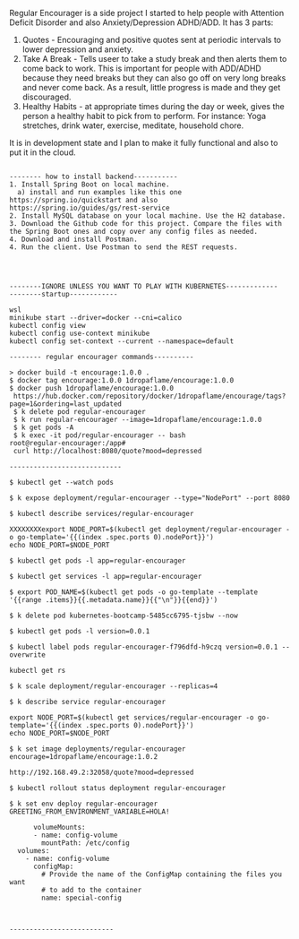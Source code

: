 Regular Encourager is a side project I started to help people with Attention Deficit Disorder and also Anxiety/Depression ADHD/ADD.
It has 3 parts:
1) Quotes - Encouraging and positive quotes sent at periodic intervals to lower depression and anxiety.
2) Take A Break - Tells useer to take a study break and then alerts them to come back to work. This is important for people with ADD/ADHD because they need breaks but they can also go off on very long breaks and never come back. As a result, little progress is made and they get discouraged.
3) Healthy Habits - at appropriate times during the day or week, gives the person a healthy habit to pick from to perform. For instance: Yoga stretches, drink water, exercise, meditate, household chore.

It is in development state and I plan to make it fully functional and also to put it in the cloud.


```# regular-encourager

-------- how to install backend-----------
1. Install Spring Boot on local machine.
  a) install and run examples like this one https://spring.io/quickstart and also https://spring.io/guides/gs/rest-service
2. Install MySQL database on your local machine. Use the H2 database.
3. Download the Github code for this project. Compare the files with the Spring Boot ones and copy over any config files as needed.
4. Download and install Postman.
4. Run the client. Use Postman to send the REST requests.




--------IGNORE UNLESS YOU WANT TO PLAY WITH KUBERNETES-------------
--------startup------------

wsl
minikube start --driver=docker --cni=calico
kubectl config view
kubectl config use-context minikube
kubectl config set-context --current --namespace=default

-------- regular encourager commands----------

> docker build -t encourage:1.0.0 .
$ docker tag encourage:1.0.0 1dropaflame/encourage:1.0.0
$ docker push 1dropaflame/encourage:1.0.0
 https://hub.docker.com/repository/docker/1dropaflame/encourage/tags?page=1&ordering=last_updated
 $ k delete pod regular-encourager
 $ k run regular-encourager --image=1dropaflame/encourage:1.0.0
 $ k get pods -A
 $ k exec -it pod/regular-encourager -- bash
root@regular-encourager:/app#
 curl http://localhost:8080/quote?mood=depressed

----------------------------

$ kubectl get --watch pods

$ k expose deployment/regular-encourager --type="NodePort" --port 8080

$ kubectl describe services/regular-encourager

XXXXXXXXexport NODE_PORT=$(kubectl get deployment/regular-encourager -o go-template='{{(index .spec.ports 0).nodePort}}')
echo NODE_PORT=$NODE_PORT

$ kubectl get pods -l app=regular-encourager

$ kubectl get services -l app=regular-encourager

$ export POD_NAME=$(kubectl get pods -o go-template --template '{{range .items}}{{.metadata.name}}{{"\n"}}{{end}}')

$ k delete pod kubernetes-bootcamp-5485cc6795-tjsbw --now

$ kubectl get pods -l version=0.0.1

$ kubectl label pods regular-encourager-f796dfd-h9czq version=0.0.1 --overwrite

kubectl get rs

$ k scale deployment/regular-encourager --replicas=4

$ k describe service regular-encourager

export NODE_PORT=$(kubectl get services/regular-encourager -o go-template='{{(index .spec.ports 0).nodePort}}')
echo NODE_PORT=$NODE_PORT

$ k set image deployments/regular-encourager encourage=1dropaflame/encourage:1.0.2

http://192.168.49.2:32058/quote?mood=depressed

$ kubectl rollout status deployment regular-encourager

$ k set env deploy regular-encourager GREETING_FROM_ENVIRONMENT_VARIABLE=HOLA!

      volumeMounts:
      - name: config-volume
        mountPath: /etc/config
  volumes:
    - name: config-volume
      configMap:
        # Provide the name of the ConfigMap containing the files you want
        # to add to the container
        name: special-config



--------------------------
















```
